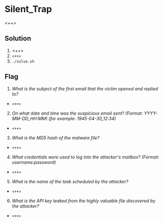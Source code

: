 # Silent_Trap
*<++>*

## Solution
1. <++>
2. `<++>`
3. `./solve.sh`


## Flag
1. *What is the subject of the first email that the victim opened and replied to?*
  - `<++>`
2. *On what date and time was the suspicious email sent? (Format: YYYY-MM-DD_HH:MM) (for example: 1945-04-30_12:34)*
  - `<++>`
3. *What is the MD5 hash of the malware file?*
  - `<++>`
4. *What credentials were used to log into the attacker's mailbox? (Format: username:password)*
  - `<++>`
5. *What is the name of the task scheduled by the attacker?*
  - `<++>`
6. *What is the API key leaked from the highly valuable file discovered by the attacker?*
  - `<++>`
